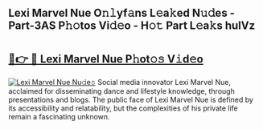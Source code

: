 ## Lexi Marvel Nue O𝚗𝚕yf𝚊ns L𝚎a𝚔ed N𝚞𝚍es - Part-3AS P𝚑𝚘tos Vi𝚍𝚎o - H𝚘𝚝 Part L𝚎a𝚔s hulVz

# <h2><a href="http://kf646rw.oniu.top/?m=Lexi+Marvel+Nue">🔗👉 🔴 Lexi Marvel Nue P𝚑ot𝚘𝚜 V𝚒d𝚎o</a></h2>

[![Lexi Marvel Nue Nu𝚍e𝚜](https://i.imgur.com/0qMVB7G.gif)](http://kf646rw.oniu.top/?m=Lexi+Marvel+Nue)
Social media innovator Lexi Marvel Nue, acclaimed for disseminating dance and lifestyle knowledge, through presentations and blogs. The public face of Lexi Marvel Nue is defined by its accessibility and relatability, but the complexities of his private life remain a fascinating unknown.  
